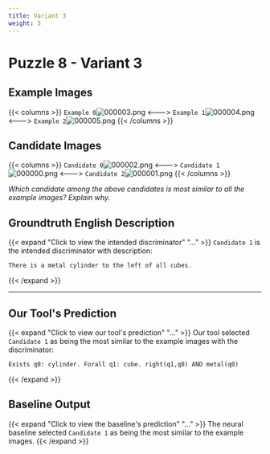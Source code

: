 ```yaml
---
title: Variant 3
weight: 3
---
```


# Puzzle 8 - Variant 3

## Example Images
{{< columns >}}
`Example 0`![000003.png](/clevr-variants/train/fovariant-3/render/images/CLEVR_val_000003.png)
<--->
`Example 1`![000004.png](/clevr-variants/train/fovariant-3/render/images/CLEVR_val_000004.png)
<--->
`Example 2`![000005.png](/clevr-variants/train/fovariant-3/render/images/CLEVR_val_000005.png)
{{< /columns >}}

## Candidate Images
{{< columns >}}
`Candidate 0`![000002.png](/clevr-variants/train/fovariant-3/render/images/CLEVR_val_000002.png)
<--->
`Candidate 1`![000000.png](/clevr-variants/train/fovariant-3/render/images/CLEVR_val_000000.png)
<--->
`Candidate 2`![000001.png](/clevr-variants/train/fovariant-3/render/images/CLEVR_val_000001.png)
{{< /columns >}}

*Which candidate among the above candidates is most similar to all the example images? Explain why.*

## Groundtruth English Description

{{< expand "Click to view the intended discriminator" "..." >}}
`Candidate 1` is the intended discriminator with description:
```plaintext 
There is a metal cylinder to the left of all cubes.
```
{{< /expand >}}

---



## Our Tool's Prediction

{{< expand "Click to view our tool's prediction" "..." >}}
Our tool selected `Candidate 1` as being the most similar to the example images with the discriminator:
```plaintext
Exists q0: cylinder. Forall q1: cube. right(q1,q0) AND metal(q0)
```
{{< /expand >}}



## Baseline Output

{{< expand "Click to view the baseline's prediction" "..." >}}
The neural baseline selected `Candidate 1` as being the most similar to the example images.
{{< /expand >}}

